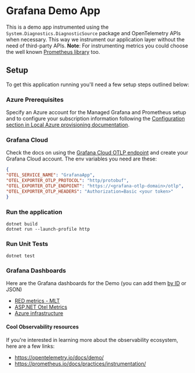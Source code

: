 # Grafana Demo App

This is a demo app instrumented using the `System.Diagnostics.DiagnosticSource` package and OpenTelemetry APIs when necessary. This way we instrument our application layer without the need of third-party APIs.
**Note**: For instrumenting metrics you could choose the well known [Prometheus library](https://github.com/prometheus-net/prometheus-net) too.

## Setup
To get this application running you'll need a few setup steps outlined below:

### Azure Prerequisites
Specify an Azure account for the Managed Grafana and Prometheus setup and to configure your subscription information following the [Configuration section in Local Azure provisioning documentation](https://learn.microsoft.com/en-us/dotnet/aspire/deployment/azure/local-provisioning#configuration).

### Grafana Cloud
Check the docs on using the [Grafana Cloud OTLP endpoint](https://grafana.com/docs/grafana-cloud/send-data/otlp/send-data-otlp/) and create your Grafana Cloud account. The env variables you need are these:
```json
{
"OTEL_SERVICE_NAME": "GrafanaApp",
"OTEL_EXPORTER_OTLP_PROTOCOL": "http/protobuf",
"OTEL_EXPORTER_OTLP_ENDPOINT": "https://<grafana-otlp-domain>/otlp",
"OTEL_EXPORTER_OTLP_HEADERS": "Authorization=Basic <your token>"
}
```

### Run the application
```
dotnet build
dotnet run --launch-profile http
```

### Run Unit Tests
```
dotnet test
```

### Grafana Dashboards

Here are the Grafana dashboards for the Demo (you can add them [by ID](https://grafana.com/docs/grafana/latest/dashboards/build-dashboards/import-dashboards/) or JSON)

- [RED metrics - MLT](https://github.com/grafana/intro-to-mltp/blob/main/grafana/definitions/mlt.json)
- [ASP.NET Otel Metrics](https://grafana.com/grafana/dashboards/17706-asp-net-otel-metrics/)
- [Azure infrastructure](https://grafana.com/grafana/dashboards/21257-azure-infrastructure-apps-monitoring/)

#### Cool Observability resources
If you're interested in learning more about the observability ecosystem, here are a few links:
- https://opentelemetry.io/docs/demo/
- https://prometheus.io/docs/practices/instrumentation/
